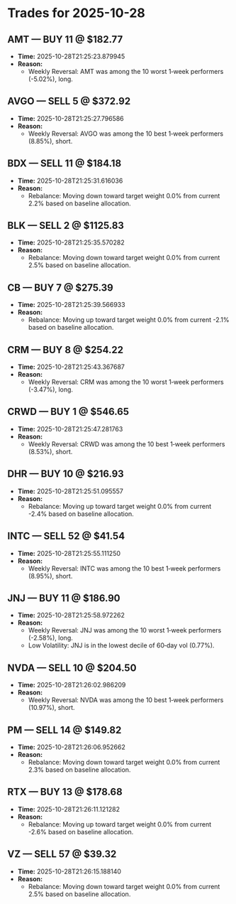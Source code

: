 # Trades for 2025-10-28

## AMT — BUY 11 @ $182.77
- **Time:** 2025-10-28T21:25:23.879945
- **Reason:**
  - Weekly Reversal: AMT was among the 10 worst 1‑week performers (-5.02%), long.

## AVGO — SELL 5 @ $372.92
- **Time:** 2025-10-28T21:25:27.796586
- **Reason:**
  - Weekly Reversal: AVGO was among the 10 best 1‑week performers (8.85%), short.

## BDX — SELL 11 @ $184.18
- **Time:** 2025-10-28T21:25:31.616036
- **Reason:**
  - Rebalance: Moving down toward target weight 0.0% from current 2.2% based on baseline allocation.

## BLK — SELL 2 @ $1125.83
- **Time:** 2025-10-28T21:25:35.570282
- **Reason:**
  - Rebalance: Moving down toward target weight 0.0% from current 2.5% based on baseline allocation.

## CB — BUY 7 @ $275.39
- **Time:** 2025-10-28T21:25:39.566933
- **Reason:**
  - Rebalance: Moving up toward target weight 0.0% from current -2.1% based on baseline allocation.

## CRM — BUY 8 @ $254.22
- **Time:** 2025-10-28T21:25:43.367687
- **Reason:**
  - Weekly Reversal: CRM was among the 10 worst 1‑week performers (-3.47%), long.

## CRWD — BUY 1 @ $546.65
- **Time:** 2025-10-28T21:25:47.281763
- **Reason:**
  - Weekly Reversal: CRWD was among the 10 best 1‑week performers (8.53%), short.

## DHR — BUY 10 @ $216.93
- **Time:** 2025-10-28T21:25:51.095557
- **Reason:**
  - Rebalance: Moving up toward target weight 0.0% from current -2.4% based on baseline allocation.

## INTC — SELL 52 @ $41.54
- **Time:** 2025-10-28T21:25:55.111250
- **Reason:**
  - Weekly Reversal: INTC was among the 10 best 1‑week performers (8.95%), short.

## JNJ — BUY 11 @ $186.90
- **Time:** 2025-10-28T21:25:58.972262
- **Reason:**
  - Weekly Reversal: JNJ was among the 10 worst 1‑week performers (-2.58%), long.
  - Low Volatility: JNJ is in the lowest decile of 60‑day vol (0.77%).

## NVDA — SELL 10 @ $204.50
- **Time:** 2025-10-28T21:26:02.986209
- **Reason:**
  - Weekly Reversal: NVDA was among the 10 best 1‑week performers (10.97%), short.

## PM — SELL 14 @ $149.82
- **Time:** 2025-10-28T21:26:06.952662
- **Reason:**
  - Rebalance: Moving down toward target weight 0.0% from current 2.3% based on baseline allocation.

## RTX — BUY 13 @ $178.68
- **Time:** 2025-10-28T21:26:11.121282
- **Reason:**
  - Rebalance: Moving up toward target weight 0.0% from current -2.6% based on baseline allocation.

## VZ — SELL 57 @ $39.32
- **Time:** 2025-10-28T21:26:15.188140
- **Reason:**
  - Rebalance: Moving down toward target weight 0.0% from current 2.5% based on baseline allocation.

